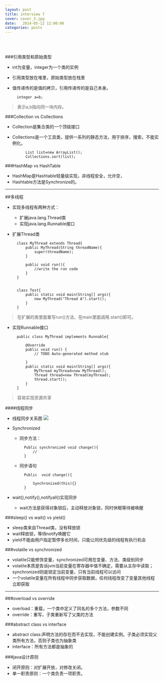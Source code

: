 ```yaml
---
layout: post
title: interview 7
cover: cover_3.jpg
date:   2014-05-12 12:00:00
categories: posts
---
```

<br/>
<br/>



###引用类型和原始类型
+ int为变量，integer为一个类的实例
+ 引用类型放在堆里，原始类型放在栈里
+ 值传递传的是值的拷贝，引用传递传的是自己本身。

		integer a=b;
>表示a,b指向同一块内存。

###Collection vs Collections
+ Collection是集合类的一个顶级接口
+ Collections是一个工具类，提供一系列的静态方法，用于排序，搜索，不能实例化。

			List list=new ArrayList();
			Collections.sort(list);

###HashMap vs HashTable
+ HashMap是Hashtable轻量级实现，非线程安全，允许空，
+ Hashtable方法是Synchronize的。



---

##多线程
+ 实现多线程有两种方式：
	+ 扩展java.lang.Thread类
	+ 实现java.lang.Runnable接口 


+ 扩展Thread类
		
		class MyThread extends Thread{
			public MyThread(String threadName){
				super(threadName);
			}
			
			public void run(){
				//write the run code
			}
		}
		
		
		class Test{
			public static void main(String[] args){
				new MyThread("Thread A").start();
			}
		}
>在扩展的类里面重写run()方法，在main里面调用.start()即可。

+ 实现Runnable接口

		public class MyThread implements Runnable{
		
			@Override
			public void run() {
				// TODO Auto-generated method stub
				
			}
			public static void main(String[] args){
				MyThread myThread=new MyThread();
				Thread thread=new Thread(myThread);
				thread.start();
			}
		}

>容易实现资源共享

####线程同步

+ 线程同步关系图
![](http://dl2.iteye.com/upload/attachment/0085/7901/cd151699-2879-319d-ac2d-c15da91e03e6.jpg)


+ Synchronized
	+ 同步方法：

	
			Public synchronized void change(){
				//
			}
	+ 同步语句
	
			Public  void change(){
				
				Synchronized(this){}
			}

+ wait(),notify(),notifyall()实现同步
	+ wait方法是获得对象锁后，主动释放对象锁，同时休眠等待被唤醒


###sleep() vs wait() vs yield()
+ sleep类来自Thread类，没有释放锁
+ wait释放锁，等待notify唤醒它
+ yield不能由用户指定暂停多长时间，只能让同优先级的线程有执行机会


###volatile vs synchronized
+ volatile只能修饰变量，synchronized可用在变量、方法、类级别同步
+ volatile本质是告诉jvm当前变量在寄存器中值不确定，需要从主存中读取；synchronized则是锁定当前变量，只有当前线程可以访问
+ 一个volatile变量在所有线程中同步获取数据，任何线程改变了变量其他线程立即获取


---





###overload vs override
+ overload：重载，一个类中定义了同名的多个方法，参数不同
+ override：重写，子类重新写了父类的方法

###abstract class vs interface
+ abstract class:声明方法的存在而不去实现，不能创建实例。子类必须实现父类所有方法，否则子类也为抽象类
+ interface：所有方法都是抽象的

###java设计原则
+ 闭开原则：对扩展开放，对修改关闭。
+ 单一职责原则：一个类负责一项职责。